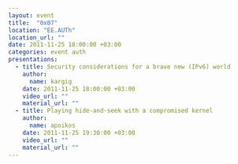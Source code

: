 ```yaml
---
layout: event
title:  "0x07"
location: "EE.AUTh"
location_url: ""
date: 2011-11-25 18:00:00 +03:00
categories: event auth
presentations:
  - title: Security considerations for a brave new (IPv6) world
    author:
      name: kargig
    date: 2011-11-25 18:00:00 +03:00
    video_url: ""
    material_url: ""
  - title: Playing hide-and-seek with a compromised kernel
    author:
      name: apoikos
    date: 2011-11-25 19:30:00 +03:00
    video_url: ""
    material_url: ""
---
```

